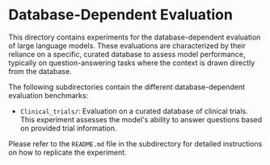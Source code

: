 # Database-Dependent Evaluation

This directory contains experiments for the database-dependent evaluation of large language models. These evaluations are characterized by their reliance on a specific, curated database to assess model performance, typically on question-answering tasks where the context is drawn directly from the database.

The following subdirectories contain the different database-dependent evaluation benchmarks:

- `Clinical_trials/`: Evaluation on a curated database of clinical trials. This experiment assesses the model's ability to answer questions based on provided trial information.

Please refer to the `README.md` file in the subdirectory for detailed instructions on how to replicate the experiment.
